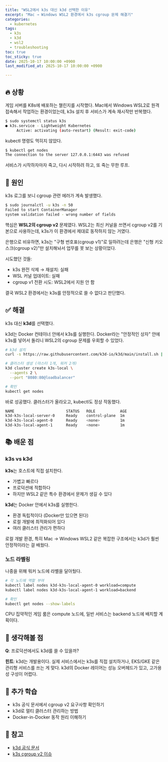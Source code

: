 ```yaml
---
title: "WSL2에서 k3s 대신 k3d 선택한 이유"
excerpt: "Mac → Windows WSL2 환경에서 k3s cgroup 문제 해결기"
categories:
  - kubernetes
tags:
  - k3s
  - k3d
  - wsl2
  - troubleshooting
toc: true
toc_sticky: true
date: 2025-10-17 10:00:00 +0900
last_modified_at: 2025-10-17 10:00:00 +0900

---
```


## 🔥 상황

게임 서버를 K8s에 배포하는 챌린지를 시작했다. Mac에서 Windows WSL2로 원격 접속해서 작업하는 환경이었는데, k3s 설치 후 서비스가 계속 재시작만 반복했다.

```bash
$ sudo systemctl status k3s
● k3s.service - Lightweight Kubernetes
     Active: activating (auto-restart) (Result: exit-code)
```

kubectl 명령도 먹히지 않았다.

```bash
$ kubectl get nodes
The connection to the server 127.0.0.1:6443 was refused
```

서비스가 시작하자마자 죽고, 다시 시작하려 하고, 또 죽는 무한 루프.

## 🤔 원인

k3s 로그를 보니 cgroup 관련 에러가 계속 발생했다.

```bash
$ sudo journalctl -u k3s -n 50
Failed to start ContainerManager
system validation failed - wrong number of fields
```

핵심은 **WSL2의 cgroup v2** 문제였다. WSL2는 최신 커널을 쓰면서 cgroup v2를 기본으로 사용하는데, k3s가 이 환경에서 제대로 동작하지 않는 거였다.

은행으로 비유하면, k3s는 "구형 번호표(cgroup v1)"로 일하려는데 은행은 "신형 키오스크(cgroup v2)"만 설치해놔서 업무를 못 보는 상황이었다.

시도했던 것들:
- k3s 완전 삭제 → 재설치: 실패
- WSL 커널 업데이트: 실패  
- cgroup v1 전환 시도: WSL2에서 지원 안 함

결국 WSL2 환경에서는 k3s를 안정적으로 쓸 수 없다고 판단했다.

## ✅ 해결

k3s 대신 **k3d**를 선택했다.

k3d는 Docker 컨테이너 안에서 k3s를 실행한다. Docker라는 "안정적인 상자" 안에 k3s를 넣어서 돌리니 WSL2의 cgroup 문제를 우회할 수 있었다.

```bash
# k3d 설치
curl -s https://raw.githubusercontent.com/k3d-io/k3d/main/install.sh | bash

# 클러스터 생성 (마스터 1개, 워커 2개)
k3d cluster create k3s-local \
  --agents 2 \
  --port "8080:80@loadbalancer"

# 확인
kubectl get nodes
```

바로 성공했다. 클러스터가 올라오고, kubectl도 정상 작동했다.

```bash
NAME                       STATUS   ROLE           AGE
k3d-k3s-local-server-0     Ready    control-plane  1m
k3d-k3s-local-agent-0      Ready    <none>         1m
k3d-k3s-local-agent-1      Ready    <none>         1m
```

## 📚 배운 점

### k3s vs k3d

**k3s**는 호스트에 직접 설치한다.
- 가볍고 빠르다
- 프로덕션에 적합하다
- 하지만 WSL2 같은 특수 환경에서 문제가 생길 수 있다

**k3d**는 Docker 안에서 k3s를 실행한다.
- 환경 독립적이다 (Docker만 있으면 된다)
- 로컬 개발에 최적화되어 있다
- 여러 클러스터 관리가 편하다

로컬 개발 환경, 특히 Mac → Windows WSL2 같은 복잡한 구조에서는 k3d가 훨씬 안정적이라는 걸 배웠다.

### 노드 라벨링

나중을 위해 워커 노드에 라벨을 달아뒀다.

```bash
# 각 노드에 역할 부여
kubectl label nodes k3d-k3s-local-agent-0 workload=compute
kubectl label nodes k3d-k3s-local-agent-1 workload=backend

# 확인
kubectl get nodes --show-labels
```

CPU 집약적인 게임 룸은 compute 노드에, 일반 서비스는 backend 노드에 배치할 계획이다.

## 💭 생각해볼 점

**Q**: 프로덕션에서도 k3d를 쓸 수 있을까?

**힌트**: k3d는 개발용이다. 실제 서비스에서는 k3s를 직접 설치하거나, EKS/GKE 같은 관리형 서비스를 쓰는 게 맞다. k3d의 Docker 레이어는 성능 오버헤드가 있고, 고가용성 구성이 어렵다.

## 🎯 추가 학습

- k3s 공식 문서에서 cgroup v2 요구사항 확인하기
- k3d로 멀티 클러스터 관리하는 방법
- Docker-in-Docker 동작 원리 이해하기

## 🔗 참고

- [k3d 공식 문서](https://k3d.io/)
- [k3s cgroup v2 이슈](https://github.com/k3s-io/k3s/issues)
